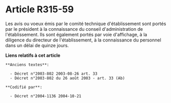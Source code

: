 # Article R315-59

Les avis ou voeux émis par le comité technique d'établissement sont portés par le président à la connaissance du conseil
d'administration de l'établissement. Ils sont également portés par voie d'affichage, à la diligence du directeur de
l'établissement, à la connaissance du personnel dans un délai de quinze jours.

**Liens relatifs à cet article**

	**Anciens textes**:

	  - Décret n°2003-802 2003-08-26 art. 33
	  - Décret n°2003-802 du 26 août 2003 - art. 33 (Ab)

	**Codifié par**:

	  - Décret n°2004-1136 2004-10-21
